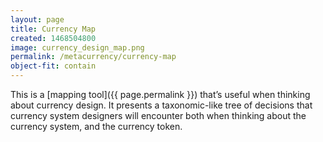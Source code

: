 ```yaml
---
layout: page
title: Currency Map
created: 1468504800
image: currency_design_map.png
permalink: /metacurrency/currency-map
object-fit: contain
---
```

This is a [mapping tool]({{ page.permalink }}) that’s useful when thinking about currency design. It presents a taxonomic-like tree of decisions that currency system designers will encounter both when thinking about the currency system, and the currency token.
